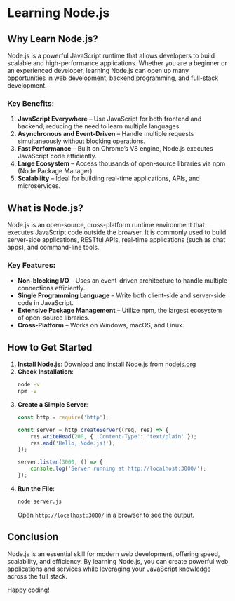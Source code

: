 # Learning Node.js

## Why Learn Node.js?

Node.js is a powerful JavaScript runtime that allows developers to build scalable and high-performance applications. Whether you are a beginner or an experienced developer, learning Node.js can open up many opportunities in web development, backend programming, and full-stack development.

### Key Benefits:
1. **JavaScript Everywhere** – Use JavaScript for both frontend and backend, reducing the need to learn multiple languages.
2. **Asynchronous and Event-Driven** – Handle multiple requests simultaneously without blocking operations.
3. **Fast Performance** – Built on Chrome’s V8 engine, Node.js executes JavaScript code efficiently.
4. **Large Ecosystem** – Access thousands of open-source libraries via npm (Node Package Manager).
5. **Scalability** – Ideal for building real-time applications, APIs, and microservices.

## What is Node.js?

Node.js is an open-source, cross-platform runtime environment that executes JavaScript code outside the browser. It is commonly used to build server-side applications, RESTful APIs, real-time applications (such as chat apps), and command-line tools.

### Key Features:
- **Non-blocking I/O** – Uses an event-driven architecture to handle multiple connections efficiently.
- **Single Programming Language** – Write both client-side and server-side code in JavaScript.
- **Extensive Package Management** – Utilize npm, the largest ecosystem of open-source libraries.
- **Cross-Platform** – Works on Windows, macOS, and Linux.

## How to Get Started

1. **Install Node.js**: Download and install Node.js from [nodejs.org](https://nodejs.org/)
2. **Check Installation**:
   ```sh
   node -v
   npm -v
   ```
3. **Create a Simple Server**:
   ```js
   const http = require('http');

   const server = http.createServer((req, res) => {
       res.writeHead(200, { 'Content-Type': 'text/plain' });
       res.end('Hello, Node.js!');
   });

   server.listen(3000, () => {
       console.log('Server running at http://localhost:3000/');
   });
   ```
4. **Run the File**:
   ```sh
   node server.js
   ```
   Open `http://localhost:3000/` in a browser to see the output.

## Conclusion

Node.js is an essential skill for modern web development, offering speed, scalability, and efficiency. By learning Node.js, you can create powerful web applications and services while leveraging your JavaScript knowledge across the full stack.

Happy coding!